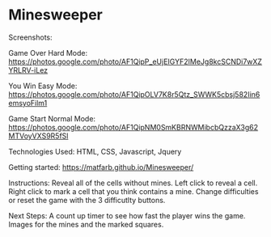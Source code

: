 # Minesweeper

Screenshots:

Game Over Hard Mode: https://photos.google.com/photo/AF1QipP_eUjEIGYF2IMeJg8kcSCNDi7wXZYRLRV-iLez

You Win Easy Mode: https://photos.google.com/photo/AF1QipOLV7K8r5Qtz_SWWK5cbsj582Iin6emsyoFilm1

Game Start Normal Mode: https://photos.google.com/photo/AF1QipNM0SmKBRNWMibcbQzzaX3g62MTVoyVXS9R5fSl

Technologies Used:
HTML, CSS, Javascript, Jquery

Getting started:
https://matfarb.github.io/Minesweeper/

Instructions:
Reveal all of the cells without mines.
Left click to reveal a cell.
Right click to mark a cell that you think contains a mine.
Change difficulties or reset the game with the 3 difficutlty buttons.

Next Steps:
A count up timer to see how fast the player wins the game.
Images for the mines and the marked squares.